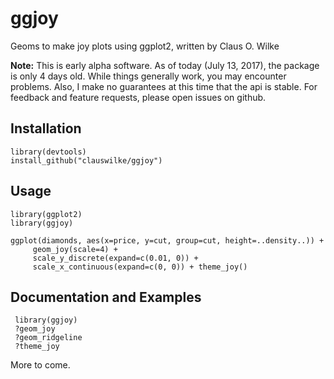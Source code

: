 # ggjoy
Geoms to make joy plots using ggplot2, written by Claus O. Wilke

**Note:** This is early alpha software. As of today (July 13, 2017), the package is only 4 days old. While things generally work, you may encounter problems. Also, I make no guarantees at this time that the api is stable. For feedback and feature requests, please open issues on github.

## Installation

    library(devtools)
    install_github("clauswilke/ggjoy")

## Usage

    library(ggplot2)
    library(ggjoy)
    
    ggplot(diamonds, aes(x=price, y=cut, group=cut, height=..density..)) +
         geom_joy(scale=4) +
         scale_y_discrete(expand=c(0.01, 0)) +
         scale_x_continuous(expand=c(0, 0)) + theme_joy()
 
 ## Documentation and Examples
 
     library(ggjoy)
     ?geom_joy
     ?geom_ridgeline
     ?theme_joy
     
 More to come.
